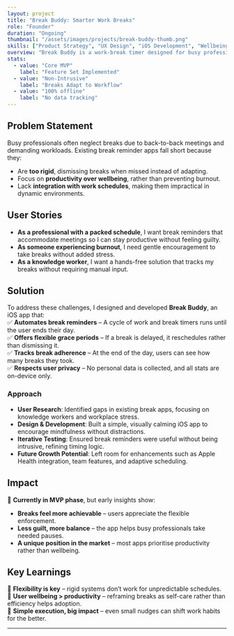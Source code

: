 ```yaml
---
layout: project
title: "Break Buddy: Smarter Work Breaks"
role: "Founder"
duration: "Ongoing"
thumbnail: "/assets/images/projects/break-buddy-thumb.png"
skills: ["Product Strategy", "UX Design", "iOS Development", "Wellbeing & Productivity"]
overview: "Break Buddy is a work-break timer designed for busy professionals who struggle to take regular breaks. It helps enforce healthy work boundaries while being flexible enough to fit around meetings and unpredictable schedules."
stats:
  - value: "Core MVP"
    label: "Feature Set Implemented"
  - value: "Non-Intrusive"
    label: "Breaks Adapt to Workflow"
  - value: "100% offline"
    label: "No data tracking"
---
```


## Problem Statement
Busy professionals often neglect breaks due to back-to-back meetings and demanding workloads. Existing break reminder apps fall short because they:  
- Are **too rigid**, dismissing breaks when missed instead of adapting.  
- Focus on **productivity over wellbeing**, rather than preventing burnout.  
- Lack **integration with work schedules**, making them impractical in dynamic environments.  

## User Stories
- **As a professional with a packed schedule**, I want break reminders that accommodate meetings so I can stay productive without feeling guilty.  
- **As someone experiencing burnout**, I need gentle encouragement to take breaks without added stress.  
- **As a knowledge worker**, I want a hands-free solution that tracks my breaks without requiring manual input.  

## Solution
To address these challenges, I designed and developed **Break Buddy**, an iOS app that:  
✅ **Automates break reminders** – A cycle of work and break timers runs until the user ends their day.  
✅ **Offers flexible grace periods** – If a break is delayed, it reschedules rather than dismissing it.  
✅ **Tracks break adherence** – At the end of the day, users can see how many breaks they took.  
✅ **Respects user privacy** – No personal data is collected, and all stats are on-device only.  

### Approach  
- **User Research**: Identified gaps in existing break apps, focusing on knowledge workers and workplace stress.  
- **Design & Development**: Built a simple, visually calming iOS app to encourage mindfulness without distractions.  
- **Iterative Testing**: Ensured break reminders were useful without being intrusive, refining timing logic.  
- **Future Growth Potential**: Left room for enhancements such as Apple Health integration, team features, and adaptive scheduling.  

## Impact
📌 **Currently in MVP phase**, but early insights show:  
- **Breaks feel more achievable** – users appreciate the flexible enforcement.  
- **Less guilt, more balance** – the app helps busy professionals take needed pauses.  
- **A unique position in the market** – most apps prioritise productivity rather than wellbeing.  

## Key Learnings  
🔹 **Flexibility is key** – rigid systems don’t work for unpredictable schedules.  
🔹 **User wellbeing > productivity** – reframing breaks as self-care rather than efficiency helps adoption.  
🔹 **Simple execution, big impact** – even small nudges can shift work habits for the better.  

---
